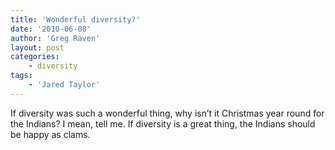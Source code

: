 ```yaml
---
title: 'Wonderful diversity?'
date: '2010-06-08'
author: 'Greg Raven'
layout: post
categories:
    - diversity
tags:
    - 'Jared Taylor'
---
```


If diversity was such a wonderful thing, why isn’t it Christmas year round for the Indians? I mean, tell me. If diversity is a great thing, the Indians should be happy as clams.
